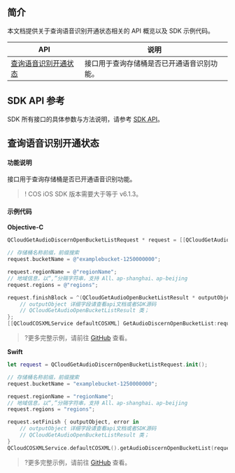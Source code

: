 

## 简介

本文档提供关于查询语音识别开通状态相关的 API 概览以及 SDK 示例代码。

| API                                                          |  说明                                  |
| ------------------------------------------------------------ | ----------------------------------------- |
| [查询语音识别开通状态](https://cloud.tencent.com/document/product/436/47598) |接口用于查询存储桶是否已开通语音识别功能。               |

## SDK API 参考

SDK 所有接口的具体参数与方法说明，请参考 [SDK API](https://cos-ios-sdk-doc-1253960454.file.myqcloud.com/)。

## 查询语音识别开通状态

#### 功能说明

接口用于查询存储桶是否已开通语音识别功能。

> ! COS iOS SDK 版本需要大于等于 v6.1.3。

#### 示例代码
**Objective-C**

[//]: # (.cssg-snippet-get-audiodiscern-bucketlist)
```objective-c
QCloudGetAudioDiscernOpenBucketListRequest * request = [[QCloudGetAudioDiscernOpenBucketListRequest alloc]init];

// 存储桶名称前缀，前缀搜索
request.bucketName = @"examplebucket-1250000000";

request.regionName = @"regionName";
// 地域信息，以“,”分隔字符串，支持 All、ap-shanghai、ap-beijing
request.regions = @"regions";

request.finishBlock = ^(QCloudGetAudioOpenBucketListResult * outputObject, NSError *error) {
    // outputObject 详细字段请查看api文档或者SDK源码
    // QCloudGetAudioOpenBucketListResult 类；
};
[[QCloudCOSXMLService defaultCOSXML] GetAudioDiscernOpenBucketList:request];
```

>?更多完整示例，请前往 [GitHub](https://github.com/tencentyun/cos-snippets/tree/master/iOS/Objc/Examples/cases/AudioDiscernTaskQueue.m) 查看。

**Swift**

[//]: # (.cssg-snippet-get-audiodiscern-bucketlist)
```swift
let request = QCloudGetAudioDiscernOpenBucketListRequest.init();

// 存储桶名称前缀，前缀搜索
request.bucketName = "examplebucket-1250000000";

request.regionName = "regionName";
// 地域信息，以“,”分隔字符串，支持 All、ap-shanghai、ap-beijing
request.regions = "regions";

request.setFinish { outputObject, error in
    // outputObject 详细字段请查看api文档或者SDK源码
    // QCloudGetAudioOpenBucketListResult 类；
}
QCloudCOSXMLService.defaultCOSXML().getAudioDiscernOpenBucketList(request);
```

>?更多完整示例，请前往 [GitHub](https://github.com/tencentyun/cos-snippets/tree/master/iOS/Swift/Examples/cases/AudioDiscernTaskQueue.swift) 查看。


